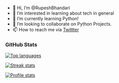 - 👋 Hi, I’m @RupeshBhandari
- 👀 I’m interested in learning about tech in general 
- 🌱 I’m currently learning Python!
- 💞️ I’m looking to collaborate on Python Projects.
- 📫 How to reach me via [Twittter](https://twitter.com/rupesh_bhandari)

### GitHub Stats

<a href="https://github.com/RupeshBhandari">

<img src="https://github-readme-stats.vercel.app/api/top-langs/?username=RupeshBhandari&title_color=ffffff&text_color=c9cacc&icon_color=2bbc8a&bg_color=1d1f21"
    title="Top languages" alt="Top languages" />

<img src="https://github-readme-streak-stats.herokuapp.com/?user=RupeshBhandari" title="Streak stats" alt="Streak stats" />

<img src="https://github-readme-stats.vercel.app/api?username=RupeshBhandari&show_icons=true&title_color=ffffff&text_color=c9cacc&icon_color=2bbc8a&bg_color=1d1f21"
    title="Profile stats" alt="Profile stats" />

</a>



